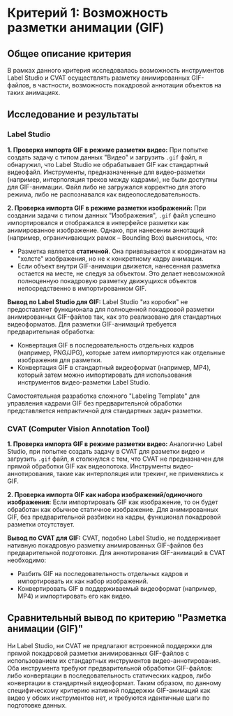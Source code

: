 # Критерий 1: Возможность разметки анимации (GIF)

## Общее описание критерия

В рамках данного критерия исследовалась возможность инструментов Label Studio и CVAT осуществлять разметку анимированных GIF-файлов, в частности, возможность покадровой аннотации объектов на таких анимациях.

## Исследование и результаты

### Label Studio

**1. Проверка импорта GIF в режиме разметки видео:**
   При попытке создать задачу с типом данных "Видео" и загрузить `.gif` файл, я обнаружил, что Label Studio не обрабатывает GIF как стандартный видеофайл. Инструменты, предназначенные для видео-разметки (например, интерполяция треков между кадрами), не были доступны для GIF-анимации. Файл либо не загружался корректно для этого режима, либо не распознавался как видеопоследовательность.

**2. Проверка импорта GIF в режиме разметки изображений:**
   При создании задачи с типом данных "Изображения", `.gif` файл успешно импортировался и отображался в интерфейсе разметки как анимированное изображение. Однако, при нанесении аннотаций (например, ограничивающих рамок – Bounding Box) выяснилось, что:
   *   Разметка является **статичной**. Она привязывается к координатам на "холсте" изображения, но не к конкретному кадру анимации.
   *   Если объект внутри GIF-анимации движется, нанесенная разметка остается на месте, не следуя за объектом. Это делает невозможной полноценную покадровую разметку движущихся объектов непосредственно в импортированном GIF.

**Вывод по Label Studio для GIF:**
Label Studio "из коробки" не предоставляет функционала для полноценной покадровой разметки анимированных GIF-файлов так, как это реализовано для стандартных видеоформатов. Для разметки GIF-анимаций требуется предварительная обработка:
*   Конвертация GIF в последовательность отдельных кадров (например, PNG/JPG), которые затем импортируются как отдельные изображения для разметки.
*   Конвертация GIF в стандартный видеоформат (например, MP4), который затем можно импортировать для использования инструментов видео-разметки Label Studio.

Самостоятельная разработка сложного "Labeling Template" для управления кадрами GIF без предварительной обработки представляется непрактичной для стандартных задач разметки.

### CVAT (Computer Vision Annotation Tool)

**1. Проверка импорта GIF в режиме разметки видео:**
   Аналогично Label Studio, при попытке создать задачу в CVAT для разметки видео и загрузить `.gif` файл, я столкнулся с тем, что CVAT не предназначен для прямой обработки GIF как видеопотока. Инструменты видео-аннотирования, такие как интерполяция или трекинг, не применялись к GIF.

**2. Проверка импорта GIF как набора изображений/одиночного изображения:**
   Если импортировать GIF как изображение, то он будет обработан как обычное статичное изображение. Для анимированных GIF, без предварительной разбивки на кадры, функционал покадровой разметки отсутствует.

**Вывод по CVAT для GIF:**
CVAT, подобно Label Studio, не поддерживает нативную покадровую разметку анимированных GIF-файлов без предварительной подготовки. Для аннотирования GIF-анимаций в CVAT необходимо:
*   Разбить GIF на последовательность отдельных кадров и импортировать их как набор изображений.
*   Конвертировать GIF в поддерживаемый видеоформат (например, MP4) и импортировать его как видео.

## Сравнительный вывод по критерию "Разметка анимации (GIF)"

Ни Label Studio, ни CVAT не предлагают встроенной поддержки для прямой покадровой разметки анимированных GIF-файлов с использованием их стандартных инструментов видео-аннотирования. Оба инструмента требуют предварительной обработки GIF-файлов: либо конвертации в последовательность статических кадров, либо конвертации в стандартный видеоформат. Таким образом, по данному специфическому критерию нативной поддержки GIF-анимаций как видео у обоих инструментов нет, и требуются идентичные шаги по подготовке данных.